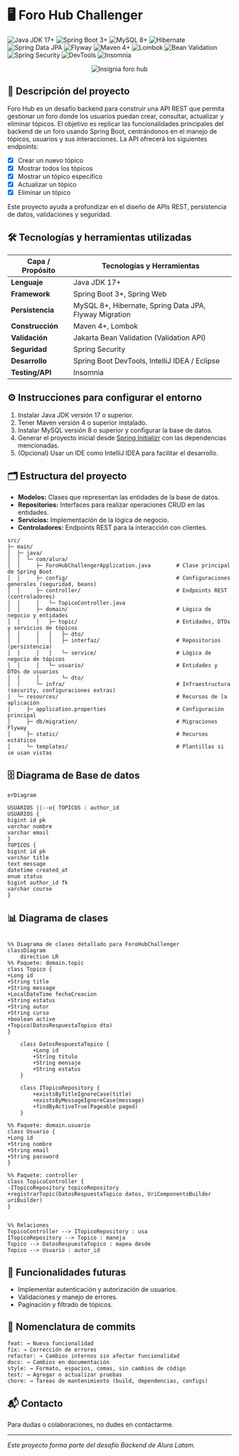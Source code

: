 # 🖥️ Foro Hub Challenger
![Java JDK 17+](https://img.shields.io/badge/Java-17-blue)
![Spring Boot 3+](https://img.shields.io/badge/Spring%20Boot-3.1-green)
![MySQL 8+](https://img.shields.io/badge/MySQL-8.0-blue)
![Hibernate](https://img.shields.io/badge/Hibernate-5.6-orange)
![Spring Data JPA](https://img.shields.io/badge/Spring%20Data%20JPA-2.7-lightgrey)
![Flyway](https://img.shields.io/badge/Flyway-Migration-yellow)
![Maven 4+](https://img.shields.io/badge/Maven-4.0-red)
![Lombok](https://img.shields.io/badge/Lombok-1.18-purple)
![Bean Validation](https://img.shields.io/badge/Validation-API-lightblue)
![Spring Security](https://img.shields.io/badge/Spring%20Security-6.1-darkgreen)
![DevTools](https://img.shields.io/badge/DevTools-Enabled-lightgreen)
![Insomnia](https://img.shields.io/badge/Insomnia-REST-pink)

<p align="center">
  <img src="docs/img/foro-hub.png" alt="Insignia foro hub" />
</p>


## 📄 Descripción del proyecto

Foro Hub es un desafío backend para construir una API REST que permita gestionar un foro donde los usuarios puedan crear, consultar, actualizar y eliminar tópicos.
El objetivo es replicar las funcionalidades principales del backend de un foro usando Spring Boot, centrándonos en el manejo de tópicos, usuarios y sus interacciones.
La API ofrecerá los siguientes endpoints:

- [x] Crear un nuevo tópico
- [x] Mostrar todos los tópicos
- [x] Mostrar un tópico específico
- [x] Actualizar un tópico
- [x] Eliminar un tópico

Este proyecto ayuda a profundizar en el diseño de APIs REST, persistencia de datos, validaciones y seguridad.


## 🛠️ Tecnologías y herramientas utilizadas

| Capa / Propósito  | Tecnologías y Herramientas |
|-------------------|----------------------------|
| **Lenguaje**      | Java JDK 17+               |
| **Framework**     | Spring Boot 3+, Spring Web |
| **Persistencia**  | MySQL 8+, Hibernate, Spring Data JPA, Flyway Migration |
| **Construcción**  | Maven 4+, Lombok           |
| **Validación**    | Jakarta Bean Validation (Validation API) |
| **Seguridad**     | Spring Security            |
| **Desarrollo**    | Spring Boot DevTools, IntelliJ IDEA / Eclipse |
| **Testing/API**   | Insomnia                   |


## ⚙️ Instrucciones para configurar el entorno

1. Instalar Java JDK versión 17 o superior.
2. Tener Maven versión 4 o superior instalado.
3. Instalar MySQL versión 8 o superior y configurar la base de datos.
4. Generar el proyecto inicial desde [Spring Initializr](https://start.spring.io/) con las dependencias mencionadas.
5. (Opcional) Usar un IDE como IntelliJ IDEA para facilitar el desarrollo.



## 🗂️ Estructura del proyecto

- **Modelos:** Clases que representan las entidades de la base de datos.
- **Repositorios:** Interfaces para realizar operaciones CRUD en las entidades.
- **Servicios:** Implementación de la lógica de negocio.
- **Controladores:** Endpoints REST para la interacción con clientes.

```
src/
├─ main/
│  ├─ java/
│  │  └─ com/alura/
│  │     ├─ ForoHubChallengerApplication.java        # Clase principal de Spring Boot
│  │     ├─ config/                                  # Configuraciones generales (seguridad, beans)
│  │     ├─ controller/                              # Endpoints REST (controladores)
│  │     │   └─ TopicoController.java
│  │     ├─ domain/                                  # Lógica de negocio y entidades
│  │     │   ├─ topic/                               # Entidades, DTOs y servicios de tópicos
│  │     │   │   ├─ dto/
│  │     │   │   ├─ interfaz/                        # Repositorios (persistencia)
│  │     │   │   └─ service/                         # Lógica de negocio de tópicos
│  │     │   └─ usuario/                             # Entidades y DTOs de usuarios
│  │     │       └─ dto/
│  │     └─ infra/                                   # Infraestructura (security, configuraciones extras)
│  └─ resources/                                     # Recursos de la aplicación
│     ├─ application.properties                      # Configuración principal
│     ├─ db/migration/                               # Migraciones Flyway
│     ├─ static/                                     # Recursos estáticos
│     └─ templates/                                  # Plantillas si se usan vistas

```



## 🗄️ Diagrama de Base de datos

```mermaid
erDiagram
    
USUARIOS ||--o{ TOPICOS : author_id
USUARIOS {
bigint id pk
varchar nombre
varchar email
}
TOPICOS {
bigint id pk
varchar title
text message
datetime created_at
enum status
bigint author_id fk
varchar course
}
```

## 📊 Diagrama de clases

```mermaid

%% Diagrama de clases detallado para ForoHubChallenger
classDiagram
    direction LR
%% Paquete: domain.topic
class Topico {
+Long id
+String title
+String message
+LocalDateTime fechaCreacion
+String estatus
+String autor
+String curso
+boolean active
+Topico(DatosRespuestaTopico dto)
}

    class DatosRespuestaTopico {
        +Long id
        +String titulo
        +String mensaje
        +String estatus
    }

    class ITopicoRepository {
        +existsByTitleIgnoreCase(title)
        +existsByMessageIgnoreCase(message)
        +findByActiveTrue(Pageable paged)
    }

%% Paquete: domain.usuario
class Usuario {
+Long id
+String nombre
+String email
+String password
}

%% Paquete: controller
class TopicoController {
-ITopicoRepository topicoRepository
+registrarTopic(DatosRespuestaTopico datos, UriComponentsBuilder uriBuilder)
}


%% Relaciones
TopicoController --> ITopicoRepository : usa
ITopicoRepository --> Topico : maneja
Topico --> DatosRespuestaTopico : mapea desde
Topico --> Usuario : autor_id
```


## 🚀 Funcionalidades futuras

- Implementar autenticación y autorización de usuarios.
- Validaciones y manejo de errores.
- Paginación y filtrado de tópicos.

## 🔹 Nomenclatura de commits

```
feat: → Nueva funcionalidad 
fix: → Corrección de errores
refactor: → Cambios internos sin afectar funcionalidad
docs: → Cambios en documentación
style: → Formato, espacios, comas, sin cambios de código
test: → Agregar o actualizar pruebas
chore: → Tareas de mantenimiento (build, dependencias, configs)
```

## 📬 Contacto

Para dudas o colaboraciones, no dudes en contactarme.

---

*Este proyecto forma parte del desafío Backend de Alura Latam.*
